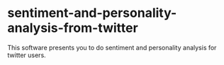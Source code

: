 # sentiment-and-personality-analysis-from-twitter
 This software presents you to do sentiment and personality analysis for twitter users.
